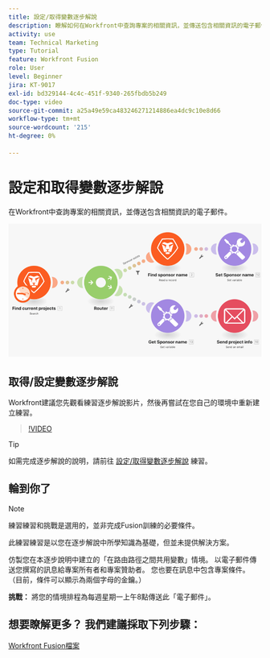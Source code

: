 ```yaml
---
title: 設定/取得變數逐步解說
description: 瞭解如何在Workfront中查詢專案的相關資訊，並傳送包含相關資訊的電子郵件 [!DNL Adobe Workfront Fusion].
activity: use
team: Technical Marketing
type: Tutorial
feature: Workfront Fusion
role: User
level: Beginner
jira: KT-9017
exl-id: bd329144-4c4c-451f-9340-265fbdb5b249
doc-type: video
source-git-commit: a25a49e59ca483246271214886ea4dc9c10e8d66
workflow-type: tm+mt
source-wordcount: '215'
ht-degree: 0%

---
```


# 設定和取得變數逐步解說

在Workfront中查詢專案的相關資訊，並傳送包含相關資訊的電子郵件。

![Fusion情境的影像](assets/universal-connectors-and-routing-8.png)

## 取得/設定變數逐步解說

Workfront建議您先觀看練習逐步解說影片，然後再嘗試在您自己的環境中重新建立練習。

>[!VIDEO](https://video.tv.adobe.com/v/335276/?quality=12&learn=on)

>[!TIP]
>
>如需完成逐步解說的說明，請前往 [設定/取得變數逐步解說](https://experienceleague.adobe.com/docs/workfront-learn/tutorials-workfront/fusion/exercises/set-get-variables.html?lang=en) 練習。

## 輪到你了

>[!NOTE]
>
>練習練習和挑戰是選用的，並非完成Fusion訓練的必要條件。

此練習練習是以您在逐步解說中所學知識為基礎，但並未提供解決方案。

仿製您在本逐步說明中建立的「在路由路徑之間共用變數」情境。 以電子郵件傳送您撰寫的訊息給專案所有者和專案贊助者。 您也要在訊息中包含專案條件。 （目前，條件可以顯示為兩個字母的金鑰。）

**挑戰：** 將您的情境排程為每週星期一上午8點傳送此「電子郵件」。

## 想要瞭解更多？ 我們建議採取下列步驟：

[Workfront Fusion檔案](https://experienceleague.adobe.com/docs/workfront/using/adobe-workfront-fusion/workfront-fusion-2.html?lang=en)

